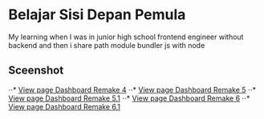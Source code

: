 # Belajar Sisi Depan Pemula
My learning when I was in junior high school frontend engineer without backend and then i share path module bundler js with node

## Sceenshot
⋅⋅* [View page Dashboard Remake 4](https://anantyan.github.io/first-frontend-project/dashboard-remake-4/public/)
⋅⋅* [View page Dashboard Remake 5](https://anantyan.github.io/first-frontend-project/dashboard-remake-5/public/)
⋅⋅* [View page Dashboard Remake 5.1](https://anantyan.github.io/first-frontend-project/dashboard-remake-5.1/public/)
⋅⋅* [View page Dashboard Remake 6](https://anantyan.github.io/first-frontend-project/dashboard-remake-6/public/)
⋅⋅* [View page Dashboard Remake 6.1](https://anantyan.github.io/first-frontend-project/dashboard-remake-6.1/public/)
